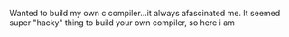 Wanted to build my own c compiler...it always afascinated me.
It seemed super "hacky" thing to build your own compiler,
so here i am
